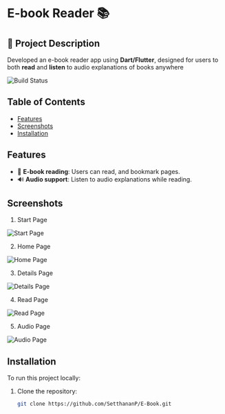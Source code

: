 # E-book Reader 📚 

## 📝 Project Description
Developed an e-book reader app using **Dart/Flutter**, designed for users to both **read** and **listen** to audio explanations of books anywhere

![Build Status](https://img.shields.io/badge/build-Complete-brightgreen)

## Table of Contents
- [Features](#features)
- [Screenshots](#screenshots)
- [Installation](#installation)


## Features
- 📖 **E-book reading**: Users can read, and bookmark pages.
- 🔊 **Audio support**: Listen to audio explanations while reading.

## Screenshots

1. Start Page

![Start Page](https://github.com/SetthananP/E-Book/blob/main/imagesREADME/startEbook.png?raw=true)

2. Home Page

![Home Page](https://github.com/SetthananP/E-Book/blob/main/imagesREADME/homeEbook.png?raw=true)

3. Details Page

![Details Page](https://github.com/SetthananP/E-Book/blob/main/imagesREADME/detailEbook.png?raw=true)

4. Read Page

![Read Page](https://github.com/SetthananP/E-Book/blob/main/imagesREADME/readEbook.png?raw=true)

5. Audio Page

![Audio Page](https://github.com/SetthananP/E-Book/blob/main/imagesREADME/clipEbook.png?raw=true)


## Installation
To run this project locally:

1. Clone the repository:
   ```bash
   git clone https://github.com/SetthananP/E-Book.git
